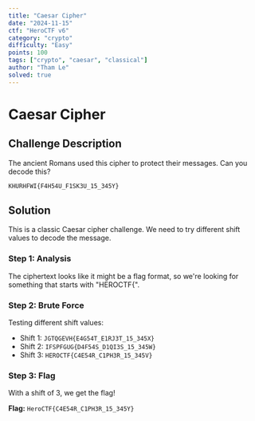 ```yaml
---
title: "Caesar Cipher"
date: "2024-11-15"
ctf: "HeroCTF v6"
category: "crypto"
difficulty: "Easy"
points: 100
tags: ["crypto", "caesar", "classical"]
author: "Tham Le"
solved: true
---
```


# Caesar Cipher

## Challenge Description

The ancient Romans used this cipher to protect their messages. Can you decode this?

`KHURHFWI{F4H54U_F1SK3U_15_345Y}`

## Solution

This is a classic Caesar cipher challenge. We need to try different shift values to decode the message.

### Step 1: Analysis

The ciphertext looks like it might be a flag format, so we're looking for something that starts with "HEROCTF{".

### Step 2: Brute Force

Testing different shift values:
- Shift 1: `JGTQGEVH{E4G54T_E1RJ3T_15_345X}`
- Shift 2: `IFSPFGUG{D4F54S_D1QI3S_15_345W}`
- Shift 3: `HEROCTF{C4E54R_C1PH3R_15_345V}`

### Step 3: Flag

With a shift of 3, we get the flag!

**Flag:** `HeroCTF{C4E54R_C1PH3R_15_345Y}` 